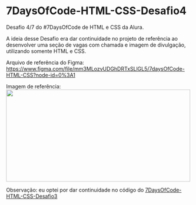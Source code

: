 # 7DaysOfCode-HTML-CSS-Desafio4

Desafio 4/7 do #7DaysOfCode de HTML e CSS da Alura.

A ideia desse Desafio era dar continuidade no projeto de referência ao desenvolver uma seção de vagas com chamada e imagem de divulgação, utilizando somente HTML e CSS.

Arquivo de referência do Figma: https://www.figma.com/file/mm3MLozvUDGhDRTxSLlGL5/7daysOfCode-HTML-CSS?node-id=0%3A1

Imagem de referência: </br>
<img src="https://i.ibb.co/g4CcR4G/Sem-t-tulo.png" width="500" height="250"/>


Observação: eu optei por dar continuidade no código do <a href="https://github.com/sarahcnog/7DaysOfCode-HTML-CSS-Desafio3">7DaysOfCode-HTML-CSS-Desafio3</a>
